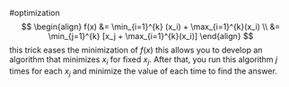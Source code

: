 #optimization
$$
\begin{align}
f(x) &= \min_{i=1}^{k} (x_i) + \max_{i=1}^{k}(x_i) \\
&= \min_{j=1}^{k} [x_j + \max_{i=1}^{k}(x_i)]
\end{align}
$$
this trick eases the minimization of $f(x)$
this allows you to develop an algorithm that minimizes $x_i$ for fixed $x_j$. After that, you run this algorithm $j$ times for each $x_j$ and minimize the value of each time to find the answer.